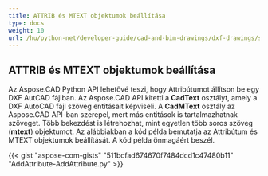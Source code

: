 ```yaml
---
title: ATTRIB és MTEXT objektumok beállítása
type: docs
weight: 10
url: /hu/python-net/developer-guide/cad-and-bim-drawings/dxf-drawings/setting-attrib-and-mtext-objects/
---
```


## **ATTRIB és MTEXT objektumok beállítása**
Az Aspose.CAD Python API lehetővé teszi, hogy Attribútumot állítson be egy DXF AutCAD fájlban. Az Aspose.CAD API kitetti a **CadText** osztályt, amely a DXF AutoCAD fájl szöveg entitásait képviseli. A **CadMText** osztály az Aspose.CAD API-ban szerepel, mert más entitások is tartalmazhatnak szöveget. Több bekezdést is létrehozhat, mint egyetlen több soros szöveg (**mtext**) objektumot. Az alábbiakban a kód példa bemutatja az Attribútum és MTEXT objektumok beállítását. A kód példa önmagáért beszél.

{{< gist "aspose-com-gists" "511bcfad674670f7484dcd1c47480b11" "AddAttribute-AddAttribute.py" >}}

